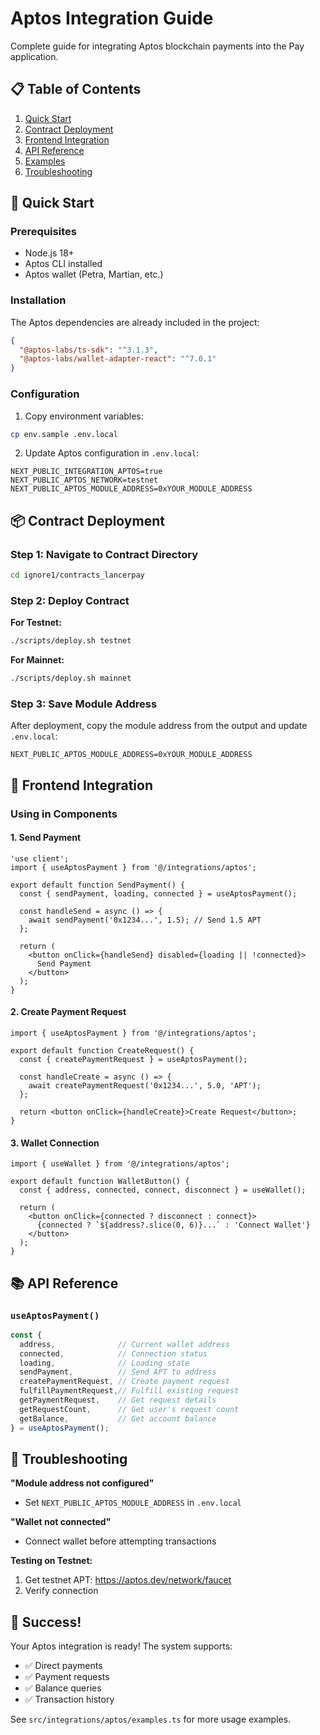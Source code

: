 # Aptos Integration Guide

Complete guide for integrating Aptos blockchain payments into the Pay application.

## 📋 Table of Contents

1. [Quick Start](#quick-start)
2. [Contract Deployment](#contract-deployment)
3. [Frontend Integration](#frontend-integration)
4. [API Reference](#api-reference)
5. [Examples](#examples)
6. [Troubleshooting](#troubleshooting)

## 🚀 Quick Start

### Prerequisites

- Node.js 18+
- Aptos CLI installed
- Aptos wallet (Petra, Martian, etc.)

### Installation

The Aptos dependencies are already included in the project:

```json
{
  "@aptos-labs/ts-sdk": "^3.1.3",
  "@aptos-labs/wallet-adapter-react": "^7.0.1"
}
```

### Configuration

1. Copy environment variables:

```bash
cp env.sample .env.local
```

2. Update Aptos configuration in `.env.local`:

```env
NEXT_PUBLIC_INTEGRATION_APTOS=true
NEXT_PUBLIC_APTOS_NETWORK=testnet
NEXT_PUBLIC_APTOS_MODULE_ADDRESS=0xYOUR_MODULE_ADDRESS
```

## 📦 Contract Deployment

### Step 1: Navigate to Contract Directory

```bash
cd ignore1/contracts_lancerpay
```

### Step 2: Deploy Contract

**For Testnet:**
```bash
./scripts/deploy.sh testnet
```

**For Mainnet:**
```bash
./scripts/deploy.sh mainnet
```

### Step 3: Save Module Address

After deployment, copy the module address from the output and update `.env.local`:
```env
NEXT_PUBLIC_APTOS_MODULE_ADDRESS=0xYOUR_MODULE_ADDRESS
```

## 🎨 Frontend Integration

### Using in Components

#### 1. Send Payment

```tsx
'use client';
import { useAptosPayment } from '@/integrations/aptos';

export default function SendPayment() {
  const { sendPayment, loading, connected } = useAptosPayment();

  const handleSend = async () => {
    await sendPayment('0x1234...', 1.5); // Send 1.5 APT
  };

  return (
    <button onClick={handleSend} disabled={loading || !connected}>
      Send Payment
    </button>
  );
}
```

#### 2. Create Payment Request

```tsx
import { useAptosPayment } from '@/integrations/aptos';

export default function CreateRequest() {
  const { createPaymentRequest } = useAptosPayment();

  const handleCreate = async () => {
    await createPaymentRequest('0x1234...', 5.0, 'APT');
  };

  return <button onClick={handleCreate}>Create Request</button>;
}
```

#### 3. Wallet Connection

```tsx
import { useWallet } from '@/integrations/aptos';

export default function WalletButton() {
  const { address, connected, connect, disconnect } = useWallet();

  return (
    <button onClick={connected ? disconnect : connect}>
      {connected ? `${address?.slice(0, 6)}...` : 'Connect Wallet'}
    </button>
  );
}
```

## 📚 API Reference

### `useAptosPayment()`

```typescript
const {
  address,              // Current wallet address
  connected,            // Connection status
  loading,              // Loading state
  sendPayment,          // Send APT to address
  createPaymentRequest, // Create payment request
  fulfillPaymentRequest,// Fulfill existing request
  getPaymentRequest,    // Get request details
  getRequestCount,      // Get user's request count
  getBalance,           // Get account balance
} = useAptosPayment();
```

## 🔧 Troubleshooting

**"Module address not configured"**
- Set `NEXT_PUBLIC_APTOS_MODULE_ADDRESS` in `.env.local`

**"Wallet not connected"**
- Connect wallet before attempting transactions

**Testing on Testnet:**
1. Get testnet APT: https://aptos.dev/network/faucet
2. Verify connection

## 🎉 Success!

Your Aptos integration is ready! The system supports:
- ✅ Direct payments
- ✅ Payment requests
- ✅ Balance queries
- ✅ Transaction history

See `src/integrations/aptos/examples.ts` for more usage examples.
